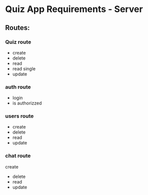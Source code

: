 # Quiz App Requirements - Server
## Routes:
### Quiz route
- create 
- delete
- read
- read single 
- update
### auth route 
- login
- is authorizzed
### users route
- create 
- delete
- read 
- update
### chat route 
 create 
- delete
- read 
- update